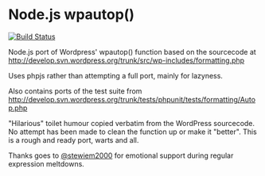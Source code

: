 # Node.js wpautop() 
[![Build Status](https://travis-ci.org/andymantell/node-wpautop.svg)](https://travis-ci.org/andymantell/node-wpautop)

Node.js port of Wordpress' wpautop() function based on the sourcecode at http://develop.svn.wordpress.org/trunk/src/wp-includes/formatting.php

Uses phpjs rather than attempting a full port, mainly for lazyness.

Also contains ports of the test suite from http://develop.svn.wordpress.org/trunk/tests/phpunit/tests/formatting/Autop.php

"Hilarious" toilet humour copied verbatim from the WordPress sourcecode. No attempt has been made to clean the function up or make it "better". This is a rough and ready port, warts and all.

Thanks goes to [@stewiem2000](https://github.com/stewiem2000) for emotional support during regular expression meltdowns.
